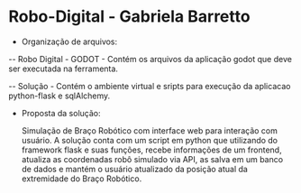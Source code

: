 # Robo-Digital - Gabriela Barretto
 - Organização de arquivos:

 -- Robo Digital - GODOT - Contém os arquivos da aplicação godot que deve ser executada na ferramenta.

 -- Solução - Contém o ambiente virtual e sripts para execução da aplicacao python-flask e sqlAlchemy. 

 - Proposta da solução:

    Simulação de Braço Robótico com interface web para interação com usuário. A solução conta com um script em python que utilizando do framework flask e suas funções, recebe informações de um frontend, atualiza as coordenadas robô simulado via API, as salva em um banco de dados e mantém o usuário atualizado da posição atual da extremidade do Braço Robótico. 
